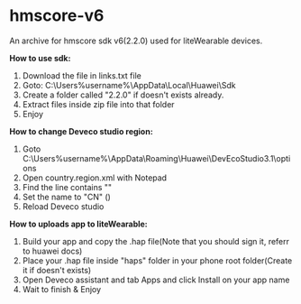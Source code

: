 # hmscore-v6
An archive for hmscore sdk v6(2.2.0) used for liteWearable devices.

<b>How to use sdk:</b>
  1. Download the file in links.txt file
  2. Goto: C:\Users\%username%\AppData\Local\Huawei\Sdk
  3. Create a folder called "2.2.0" if doesn't exists already.
  4. Extract files inside zip file into that folder
  5. Enjoy

<b>How to change Deveco studio region:</b>
  1. Goto C:\Users\%username%\AppData\Roaming\Huawei\DevEcoStudio3.1\options
  2. Open country.region.xml with Notepad
  3. Find the line contains "<countryregion name="XX"/>"
  4. Set the name to "CN" (<countryregion name="CN"/>)
  5. Reload Deveco studio

<b>How to uploads app to liteWearable:</b>
  1. Build your app and copy the .hap file(Note that you should sign it, referr to huawei docs)
  2. Place your .hap file inside "haps" folder in your phone root folder(Create it if doesn't exists)
  3. Open Deveco assistant and tab Apps and click Install on your app name
  4. Wait to finish & Enjoy

